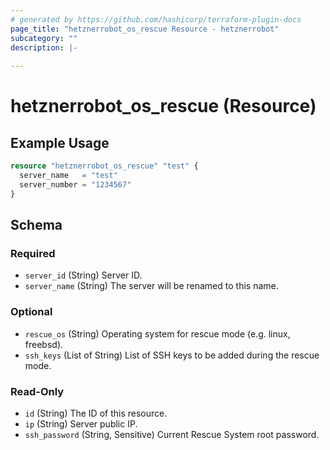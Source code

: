 ```yaml
---
# generated by https://github.com/hashicorp/terraform-plugin-docs
page_title: "hetznerrobot_os_rescue Resource - hetznerrobot"
subcategory: ""
description: |-
  
---
```


# hetznerrobot_os_rescue (Resource)



## Example Usage

```terraform
resource "hetznerrobot_os_rescue" "test" {
  server_name   = "test"
  server_number = "1234567"
}
```

<!-- schema generated by tfplugindocs -->
## Schema

### Required

- `server_id` (String) Server ID.
- `server_name` (String) The server will be renamed to this name.

### Optional

- `rescue_os` (String) Operating system for rescue mode (e.g. linux, freebsd).
- `ssh_keys` (List of String) List of SSH keys to be added during the rescue mode.

### Read-Only

- `id` (String) The ID of this resource.
- `ip` (String) Server public IP.
- `ssh_password` (String, Sensitive) Current Rescue System root password.
